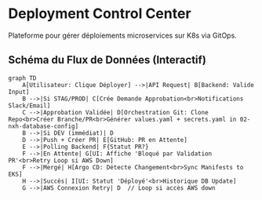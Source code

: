 # Deployment Control Center

Plateforme pour gérer déploiements microservices sur K8s via GitOps.

## Schéma du Flux de Données (Interactif)


```mermaid
graph TD
    A[Utilisateur: Clique Déployer] -->|API Request| B[Backend: Valide Input]
    B -->|Si STAG/PROD| C[Crée Demande Approbation<br>Notifications Slack/Email]
    C -->|Approbation Validée| D[Orchestration Git: Clone Repo<br>Créer Branche/PR<br>Générer values.yaml + secrets.yaml in 02-nxh-database-config]
    B -->|Si DEV (immédiat)| D
    D -->|Push + Créer PR| E[GitHub: PR en Attente]
    E -->|Polling Backend| F{Statut PR?}
    F -->|En Attente| G[UI: Affiche 'Bloqué par Validation PR'<br>Retry Loop si AWS Down]
    F -->|Mergé| H[Argo CD: Détecte Changement<br>Sync Manifests to EKS]
    H -->|Succès| I[UI: Statut 'Déployé'<br>Historique DB Update]
    G -->|AWS Connexion Retry| D  // Loop si accès AWS down